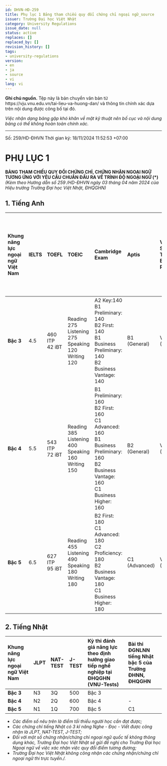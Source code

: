 ```yaml
---
id: DHVN-HD-259
title: Phụ lục 1 Bảng tham chiếu quy đổi chứng chỉ ngoại ngữ_source
issuer: Trường Đại học Việt Nhật
category: University Regulations
issue_date: null
status: active
replaces: []
replaced_by: []
revision_history: []
tags:
- university-regulations
version:
- en
- ja
- source
- vi
lang: vi
---
```

<div class="source-note" role="note" aria-label="Ghi chú nguồn">
  <p><strong>Ghi chú nguồn.</strong> Tệp này là bản chuyển văn bản từ https://vju.vnu.edu.vn/tai-lieu-va-huong-dan/ và thông tin chính xác dựa trên nội dung được công bố tại đó.</p>
  <p><em>Việc nhận dạng bảng gặp khó khăn về mặt kỹ thuật nên bố cục và nội dung bảng có thể không hoàn toàn chính xác.</em></p>
</div>


---

Số: 259/HD-ĐHVN
Thời gian ký: 18/11/2024 11:52:53 +07:00

# PHỤ LỤC 1
**BẢNG THAM CHIẾU QUY ĐỔI CHỨNG CHỈ, CHỨNG NHẬN NGOẠI NGỮ TƯƠNG ỨNG VỚI YÊU CẦU CHUẨN ĐẦU RA VỀ TRÌNH ĐỘ NGOẠI NGỮ (*)**
*(Kèm theo Hướng dẫn số 259 /HD-ĐHVN ngày 03 tháng 04 năm 2024 của Hiệu trưởng Trường Đại học Việt Nhật, ĐHQGHN)*

## 1. Tiếng Anh

| Khung năng lực ngoại ngữ Việt Nam | IELTS | TOEFL | TOEIC | Cambridge Exam | Aptis | Vietnamese Standardized Test of English Proficiency | Kỳ thi đánh giá năng lực theo định hướng giao tiếp nghề nghiệp tại ĐHQGHN (VNU-Tests) |
| :--- | :--- | :--- | :--- | :--- | :--- | :--- | :--- |
| **Bậc 3** | 4.5 | 460 ITP<br>42 iBT | Reading 275<br>Listening 275<br>Speaking 120<br>Writing 120 | A2 Key:140<br>B1 Preliminary: 140<br>B2 First: 140<br>B1 Business Preliminary: 140<br>B2 Business Vantage: 140 | B1 (General) | VSTEP.3-5 (4.0) | Bậc 3 |
| **Bậc 4** | 5.5 | 543 ITP<br>72 iBT | Reading 385<br>Listening 400<br>Speaking 160<br>Writing 150 | B1 Preliminary: 160<br>B2 First: 160<br>C1 Advanced: 160<br>B1 Business Preliminary: 160<br>B2 Business Vantage: 160<br>C1 Business Higher: 160 | B2 (General) | VSTEP.3-5 (6.0) | Bậc 4 |
| **Bậc 5** | 6.5 | 627 ITP<br>95 iBT | Reading 455<br>Listening 490<br>Speaking 180<br>Writing 180 | B2 First: 180<br>C1 Advanced: 180<br>C2 Proficiency: 180<br>B2 Business Vantage: 180<br>C1 Business Higher: 180 | C1 (Advanced) | VSTEP.3-5 (8.5) | Bậc 5 |

## 2. Tiếng Nhật

| Khung năng lực ngoại ngữ Việt Nam | JLPT | NAT-TEST | J-TEST | Kỳ thi đánh giá năng lực theo định hướng giao tiếp nghề nghiệp tại ĐHQGHN (VNU-Tests) | Bài thi ĐGNLNN tiếng Nhật bậc 5 của Trường ĐHNN, ĐHQGHN |
| :--- | :--- | :--- | :--- | :--- | :--- |
| **Bậc 3** | N3 | 3Q | 500 | Bậc 3 | |
| **Bậc 4** | N2 | 2Q | 600 | Bậc 4 | - |
| **Bậc 5** | N1 | 1Q | 700 | Bậc 5 | C1 |

- *Các điểm số nêu trên là điểm tối thiểu người học cần đạt được;*
- *Các chứng chỉ tiếng Nhật có 3 kĩ năng Nghe - Đọc - Viết được công nhận là JLPT, NAT-TEST, J-TEST;*
- *Đối với một số chứng nhận/chứng chỉ ngoại ngữ quốc tế không thông dụng khác, Trường Đại học Việt Nhật sẽ gửi đề nghị cho Trường Đại học Ngoại ngữ về việc xác nhận việc quy đổi điểm tương đương;*
- *Trường Đại học Việt Nhật không công nhận các chứng nhận/chứng chỉ ngoại ngữ thi trực tuyến./.*
